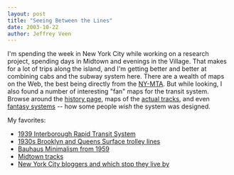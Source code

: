 ```yaml
---
layout: post
title: "Seeing Between the Lines"
date: 2003-10-22
author: Jeffrey Veen
---
```

I'm spending the week in New York City while working on a research project, spending days in Midtown and evenings in the Village. That makes for a lot of trips along the island, and I'm getting better and better at combining cabs and the subway system here. There are a wealth of maps on the Web, the best being directly from the <a href="http://www.mta.nyc.ny.us/nyct/maps/submap.htm">NY-MTA</a>. But while looking, I also found a number of interesting "fan" maps for the transit system. Browse around the <a href="http://www.nycsubway.org/maps/historical/">history page</a>, maps of the <a href="http://www.nycsubway.org/maps/track/">actual tracks</a>, and even <a href="http://www.nycsubway.org/maps/fantasy/">fantasy systems</a> -- how some people <em>wish</em> the system was designed.

My favorites:

<ul><li><a href="http://www.nycsubway.org/maps/historical/irtmap.jpg">1939 Interborough Rapid Transit System</a></li><li><a href="http://www.nycsubway.org/maps/historical/bmttrol.gif">1930s Brooklyn and Queens Surface trolley lines</a></li><li><a href="http://www.nycsubway.org/maps/historical/1959_c.gif">Bauhaus Minimalism from 1959</a></li><li><a href="http://www.nycsubway.org/maps/track/smidtown.gif">Midtown tracks</a></li><li><a href="http://www.nycbloggers.com/manhattan.asp">New York City bloggers and which stop they live by</a></li></ul>
